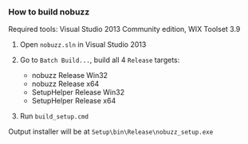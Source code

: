 
### How to build nobuzz

Required tools: Visual Studio 2013 Community edition, WIX Toolset 3.9

1. Open `nobuzz.sln` in Visual Studio 2013

2. Go to `Batch Build...`, build all 4 `Release` targets:
	* nobuzz Release Win32
	* nobuzz Release x64
	* SetupHelper Release Win32
	* SetupHelper Release x64

3. Run `build_setup.cmd`

Output installer will be at `Setup\bin\Release\nobuzz_setup.exe`
